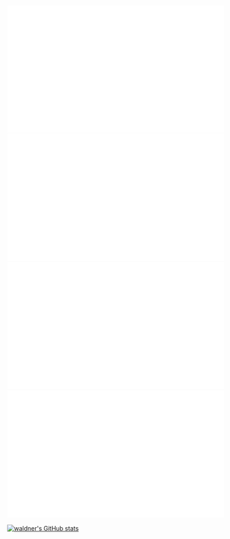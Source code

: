 ![](https://raw.githubusercontent.com/waldner/github-stats/master/generated/overview.svg#gh-dark-mode-only)
![](https://raw.githubusercontent.com/waldner/github-stats/master/generated/languages.svg#gh-dark-mode-only)
![](https://raw.githubusercontent.com/waldner/github-stats/master/generated/overview.svg#gh-light-mode-only)
![](https://raw.githubusercontent.com/waldner/github-stats/master/generated/languages.svg#gh-light-mode-only)

[![waldner's GitHub stats](https://github-readme-stats.vercel.app/api?username=waldner&count_private=true&show_icons=true&theme=transparent)](https://github.com/anuraghazra/github-readme-stats)

<!--
**waldner/waldner** is a ✨ _special_ ✨ repository because its `README.md` (this file) appears on your GitHub profile.

Here are some ideas to get you started:

- 🔭 I’m currently working on ...
- 🌱 I’m currently learning ...
- 👯 I’m looking to collaborate on ...
- 🤔 I’m looking for help with ...
- 💬 Ask me about ...
- 📫 How to reach me: ...
- 😄 Pronouns: ...
- ⚡ Fun fact: ...
-->
